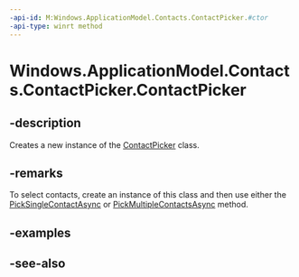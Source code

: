 ----api-id: M:Windows.ApplicationModel.Contacts.ContactPicker.#ctor
-api-type: winrt method
---<!-- Method syntaxpublic ContactPicker()--># Windows.ApplicationModel.Contacts.ContactPicker.ContactPicker## -descriptionCreates a new instance of the [ContactPicker](contactpicker.md) class.## -remarksTo select contacts, create an instance of this class and then use either the [PickSingleContactAsync](contactpicker_picksinglecontactasync.md) or [PickMultipleContactsAsync](contactpicker_pickmultiplecontactsasync.md) method.## -examples## -see-also